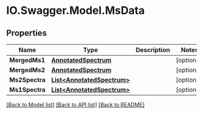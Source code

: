 # IO.Swagger.Model.MsData
## Properties

Name | Type | Description | Notes
------------ | ------------- | ------------- | -------------
**MergedMs1** | [**AnnotatedSpectrum**](AnnotatedSpectrum.md) |  | [optional] 
**MergedMs2** | [**AnnotatedSpectrum**](AnnotatedSpectrum.md) |  | [optional] 
**Ms2Spectra** | [**List&lt;AnnotatedSpectrum&gt;**](AnnotatedSpectrum.md) |  | [optional] 
**Ms1Spectra** | [**List&lt;AnnotatedSpectrum&gt;**](AnnotatedSpectrum.md) |  | [optional] 

[[Back to Model list]](../README.md#documentation-for-models) [[Back to API list]](../README.md#documentation-for-api-endpoints) [[Back to README]](../README.md)

